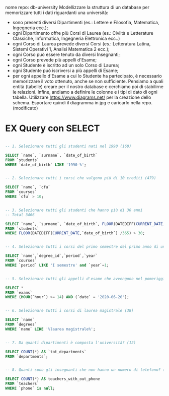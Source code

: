 nome repo: db-university
Modellizzare la struttura di un database per memorizzare tutti i dati riguardanti una università:

- sono presenti diversi Dipartimenti (es.: Lettere e Filosofia, Matematica, Ingegneria ecc.);
- ogni Dipartimento offre più Corsi di Laurea (es.: Civiltà e Letterature Classiche, Informatica, Ingegneria Elettronica ecc..)
- ogni Corso di Laurea prevede diversi Corsi (es.: Letteratura Latina, Sistemi Operativi 1, Analisi Matematica 2 ecc.);
- ogni Corso può essere tenuto da diversi Insegnanti;
- ogni Corso prevede più appelli d'Esame;
- ogni Studente è iscritto ad un solo Corso di Laurea;
- ogni Studente può iscriversi a più appelli di Esame;
- per ogni appello d'Esame a cui lo Studente ha partecipato, è necessario memorizzare il voto ottenuto, anche se non sufficiente.
  Pensiamo a quali entità (tabelle) creare per il nostro database e cerchiamo poi di stabilirne le relazioni. Infine, andiamo a definire le colonne e i tipi di dato di ogni tabella.
  Utilizzare https://www.diagrams.net/ per la creazione dello schema.
  Esportare quindi il diagramma in jpg e caricarlo nella repo. (modificato)

# EX Query con SELECT

```sql

-- 1. Selezionare tutti gli studenti nati nel 1990 (160)

SELECT `name`, `surname`, `date_of_birth`
FROM `students`
WHERE `date_of_birth` LIKE '1990-%';

```

```sql

-- 2. Selezionare tutti i corsi che valgono più di 10 crediti (479)

SELECT `name`, `cfu`
FROM `courses`
WHERE `cfu` > 10;

```

```sql

-- 3. Selezionare tutti gli studenti che hanno più di 30 anni
-- Total 3466

SELECT `name`, `surname`, `date_of_birth`, FLOOR(DATEDIFF(CURRENT_DATE,`date_of_birth`) /365) as age
FROM `students`
WHERE FLOOR(DATEDIFF(CURRENT_DATE,`date_of_birth`) /365) > 30;

```

```sql

-- 4. Selezionare tutti i corsi del primo semestre del primo anno di un qualsiasi corso di laurea (286)

SELECT `name`,`degree_id`,`period`,`year`
FROM `courses`
WHERE `period` LIKE 'I semestre' and `year`=1;

```

```sql

-- 5. Selezionare tutti gli appelli d'esame che avvengono nel pomeriggio (dopo le 14) del 20/06/2020 (21)

SELECT *
FROM `exams`
WHERE (HOUR(`hour`) >= 14) AND (`date` = '2020-06-20');

```

```sql

-- 6. Selezionare tutti i corsi di laurea magistrale (38)

SELECT `name`
FROM `degrees`
WHERE `name` LIKE '%laurea magistrale%';

```

```sql

-- 7. Da quanti dipartimenti è composta l'università? (12)

SELECT COUNT(*) AS `tot_departments`
FROM `departments`;
```

```sql

-- 8. Quanti sono gli insegnanti che non hanno un numero di telefono? (50)

SELECT COUNT(*) AS teachers_with_out_phone
FROM `teachers`
WHERE `phone` is null;
```

